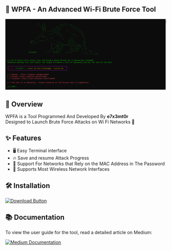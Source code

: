 ## 📡 WPFA - An Advanced Wi-Fi Brute Force Tool

![Tool Preview](tool.png)
## 📌 Overview
WPFA is a Tool Programmed And Developed By **e7x3mt0r** <br>
Designed to Launch Brute Force Attacks on Wi Fi Networks 👾

## ✨ Features
- 🖥 Easy Terminal interface
- 🔥 Save and resume Attack Progress
- 🚀 Support For Networks that Rely on the MAC Address in The Password
- 📶 Supports Most Wireless Network Interfaces
## 🛠️ Installation
<p align="left">
  <a href="https://github.com/e7x3mt0r/WPFA/releases/download/untagged-4e991f659e7115591c51/WPFA.exe">
    <img src="https://img.shields.io/badge/Download-pl7x3cut0r-red?style=for-the-badge&logo=windows" alt="Download Button"/>
  </a>  
</p> 

## 📚 Documentation
<div align="left">
  <p>To view the user guide for the tool, read a detailed article on Medium:</p>
  <a href="https://medium.com/@pl7x3cut0r/tool-advanced-wi-fi-brute-force-engine-dictionary-based-attack-5dfa9a567f2f" target="_blank">
    <img src="https://img.shields.io/badge/📖_Read_on_Medium-12100E?style=for-the-badge&logo=medium&logoColor=white" alt="Medium Documentation"/>
  </a>
</div>
